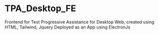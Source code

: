 # TPA_Desktop_FE
Frontend for Test Progressive Assistance for Desktop Web, created using HTML, Tailwind, Jquery Deployed as an App using ElectronJs

